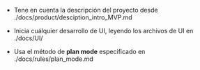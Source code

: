 - Tene en cuenta la descripción del proyecto desde ./docs/product/desciption_intro_MVP.md

- Inicia cuálquier desarrollo de UI, leyendo los archivos de UI en ./docs/UI/

- Usa el método de **plan mode** especificado en ./docs/rules/plan_mode.md
